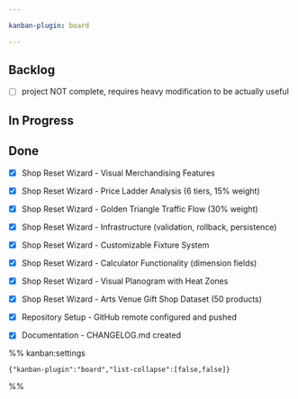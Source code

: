 ```yaml
---

kanban-plugin: board

---
```


## Backlog

- [ ] project NOT complete, requires heavy modification to be actually useful


## In Progress



## Done

- [x] Shop Reset Wizard - Visual Merchandising Features
- [x] Shop Reset Wizard - Price Ladder Analysis (6 tiers, 15% weight)
- [x] Shop Reset Wizard - Golden Triangle Traffic Flow (30% weight)
- [x] Shop Reset Wizard - Infrastructure (validation, rollback, persistence)
- [x] Shop Reset Wizard - Customizable Fixture System
- [x] Shop Reset Wizard - Calculator Functionality (dimension fields)
- [x] Shop Reset Wizard - Visual Planogram with Heat Zones
- [x] Shop Reset Wizard - Arts Venue Gift Shop Dataset (50 products)
- [x] Repository Setup - GitHub remote configured and pushed
- [x] Documentation - CHANGELOG.md created




%% kanban:settings
```
{"kanban-plugin":"board","list-collapse":[false,false]}
```
%%